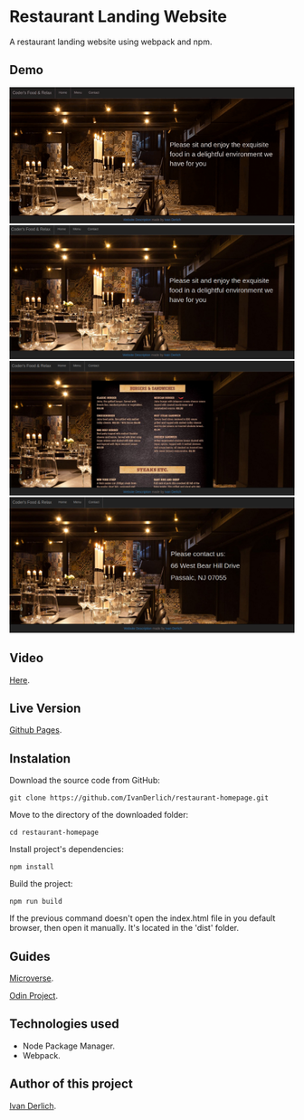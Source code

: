 # Restaurant Landing Website

A restaurant landing website using webpack and npm.

## Demo

![](docs/usage.gif)
![](docs/1.png)
![](docs/2.png)
![](docs/3.png)

## Video

[Here](https://www.youtube.com/watch?v=Fy6IHJ96z7k).

## Live Version

[Github Pages](https://ivanderlich.github.io/restaurant-homepage).

## Instalation

Download the source code from GitHub:

    git clone https://github.com/IvanDerlich/restaurant-homepage.git  

Move to the directory of the downloaded folder:

    cd restaurant-homepage

Install project's dependencies:

    npm install

Build the project:

    npm run build

If the previous command doesn't open the index.html file in you default browser, then open it manually. It's located in the 'dist' folder.


## Guides

[Microverse](https://microverse.pathwright.com/library/fast-track-curriculum/69047/path/step/59622983/).

[Odin Project](https://www.theodinproject.com/courses/javascript/lessons/restaurant-page).

## Technologies used

- Node Package Manager.
- Webpack.

## Author of this project

[Ivan Derlich](https://github.com/IvanDerlich/).
